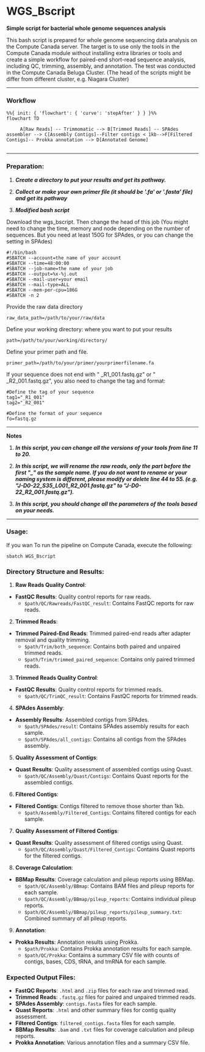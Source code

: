 # WGS_Bscript

**Simple script for bacterial whole genome sequences analysis**

This bash script is prepared for whole genome sequencing data analysis on the Compute Canada server. The target is to use only the tools in the Compute Canada module without installing extra libraries or tools and create a simple workflow for paired-end short-read sequence analysis, including QC, trimming, assembly, and annotation. The test was conducted in the Compute Canada Beluga Cluster. (The head of the scripts might be differ from different cluster, e.g. Niagara Cluster)

---

### Workflow

```mermaid
%%{ init: { 'flowchart': { 'curve': 'stepAfter' } } }%%
flowchart TD
     
     A[Raw Reads] -- Trimmomatic --> B[Trimmed Reads] -- SPAdes assembler --> C[Assembly Contigs]--Filter contigs < 1kb-->F[Filtered Contigs]-- Prokka annotation --> D[Annotated Genome]
     
```

---

### Preparation:

1. ***Create a directory to put your results and get its pathway.***
  
2. ***Collect or make your own primer file (it should be '.fa' or '.fasta' file) and get its pathway***
  
3. ***Modified bash script***
  
  Download the wgs_bscript. Then change the head of this job (You might need to change the time, memory and node depending on the number of sequences. But you need at least 150G for SPAdes, or you can change the setting in SPAdes)
  
  ```
  #!/bin/bash
  #SBATCH --account=the name of your account
  #SBATCH --time=48:00:00
  #SBATCH --job-name=the name of your job
  #SBATCH --output=%x-%j.out
  #SBATCH --mail-user=your email
  #SBATCH --mail-type=ALL
  #SBATCH --mem-per-cpu=186G  
  #SBATCH -n 2
  ```
  
  Provide the raw data directory
  
  ```
  raw_data_path=/path/to/your/raw/data
  ```
  
  Define your working directory: where you want to put your results
  
  ```
  path=/path/to/your/working/directory/
  ```
  
  Define your primer path and file.
  
  ```
  primer_path=/path/to/your/primer/yourprimerfilename.fa
  ```
  
  If your sequence does not end with " _R1_001.fastq.gz" or " _R2_001.fastq.gz", you also need to change the tag and format:
  
  ```
  #Define the tag of your sequence
  tag1="_R1_001"
  tag2="_R2_001"
  
  #Define the format of your sequence
  fo=fastq.gz
  ```
  
  ---
  
  **Notes**
  
  1. ***In this script, you can change all the versions of your tools from line 11 to 20.***

  2. ***In this script, we will rename the raw reads, only the part before the first "_" as the sample name. If you do not want to rename or your naming system is different, please modify or delete line 44 to 55. (e.g. "J-D0-22_S35_L001_R2_001.fastq.gz" to "J-D0-22_R2_001.fastq.gz").***
    
  3. ***In this script, you should change all the parameters of the tools based on your needs.***

  ---
### Usage:
If you wan
To run the pipeline on Compute Canada, execute the following:

```
sbatch WGS_Bscript
```

### Directory Structure and Results:

1. **Raw Reads Quality Control**:
  
  - **FastQC Results**: Quality control reports for raw reads.
    - `$path/QC/Rawreads/FastQC_result`: Contains FastQC reports for raw reads.

2. **Trimmed Reads**:
  
  - **Trimmed Paired-End Reads**: Trimmed paired-end reads after adapter removal and quality trimming.
    - `$path/Trim/both_sequence`: Contains both paired and unpaired trimmed reads.
    - `$path/Trim/trimmed_paired_sequence`: Contains only paired trimmed reads.
3. **Trimmed Reads Quality Control**:
  
  - **FastQC Results**: Quality control reports for trimmed reads.
    - `$path/QC/TrimQC_result`: Contains FastQC reports for trimmed reads.
      
4. **SPAdes Assembly**:
  
  - **Assembly Results**: Assembled contigs from SPAdes.
    - `$path/SPAdes/result`: Contains SPAdes assembly results for each sample.
    - `$path/SPAdes/all_contigs`: Contains all contigs from the SPAdes assembly.
      
5. **Quality Assessment of Contigs**:
  
  - **Quast Results**: Quality assessment of assembled contigs using Quast.
    - `$path/QC/Assembly/Quast/Contigs`: Contains Quast reports for the assembled contigs.
      
6. **Filtered Contigs**:
  
  - **Filtered Contigs**: Contigs filtered to remove those shorter than 1kb.
    - `$path/Assembly/Filtered_Contigs`: Contains filtered contigs for each sample.
      
7. **Quality Assessment of Filtered Contigs**:
  
  - **Quast Results**: Quality assessment of filtered contigs using Quast.
    - `$path/QC/Assembly/Quast/Filtered_Contigs`: Contains Quast reports for the filtered contigs.
8. **Coverage Calculation**:
  
  - **BBMap Results**: Coverage calculation and pileup reports using BBMap.
    - `$path/QC/Assembly/BBmap`: Contains BAM files and pileup reports for each sample.
    - `$path/QC/Assembly/BBmap/pileup_reports`: Contains individual pileup reports.
    - `$path/QC/Assembly/BBmap/pileup_reports/pileup_summary.txt`: Combined summary of all pileup reports.
      
9. **Annotation**:
  
  - **Prokka Results**: Annotation results using Prokka.
    - `$path/Prokka`: Contains Prokka annotation results for each sample.
    - `$path/QC/Prokka`: Contains a summary CSV file with counts of contigs, bases, CDS, tRNA, and tmRNA for each sample.

### Expected Output Files:

- **FastQC Reports**: `.html` and `.zip` files for each raw and trimmed read.
- **Trimmed Reads**: `.fastq.gz` files for paired and unpaired trimmed reads.
- **SPAdes Assembly**: `contigs.fasta` files for each sample.
- **Quast Reports**: `.html` and other summary files for contig quality assessment.
- **Filtered Contigs**: `filtered_contigs.fasta` files for each sample.
- **BBMap Results**: `.bam` and `.txt` files for coverage calculation and pileup reports.
- **Prokka Annotation**: Various annotation files and a summary CSV file.
